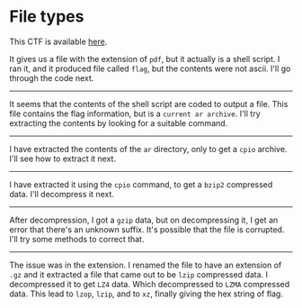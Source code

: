 # File types

This CTF is available [here](https://play.picoctf.org/practice/challenge/268?category=4&page=1&solved=1).

It gives us a file with the extension of `pdf`, but it actually is a shell script. I ran it, and it produced file called `flag`, but the contents were not ascii. I'll go through the code next.

---

It seems that the contents of the shell script are coded to output a file. This file contains the flag information, but is a `current ar archive`. I'll try extracting the contents by looking for a suitable command.

---

I have extracted the contents of the `ar` directory, only to get a `cpio` archive. I'll see how to extract it next.

---

I have extracted it using the `cpio` command, to get a `bzip2` compressed data. I'll decompress it next.

---

After decompression, I got a `gzip` data, but on decompressing it, I get an error that there's an unknown suffix. It's possible that the file is corrupted. I'll try some methods to correct that.

---

The issue was in the extension. I renamed the file to have an extension of `.gz` and it extracted a file that came out to be `lzip` compressed data. I decompressed it to get `LZ4` data. Which decompressed to `LZMA` compressed data. This lead to `lzop`, `lzip`, and to `xz`, finally giving the hex string of flag.